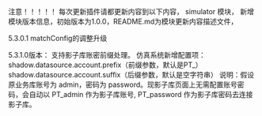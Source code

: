 注意！！！！！
每次更新插件请都更新内容到以下内容，
simulator 模块，
新增模块版本信息，初始版本为1.0.0，README.md为模块更新内容描述文件，


5.3.0.1 matchConfig的调整升级

5.3.1.0版本：
支持影子库账密前缀处理。
仿真系统新增配置项：
shadow.datasource.account.prefix（前缀参数，默认是PT_）
shadow.datasource.account.suffix（后缀参数，默认是空字符串）
说明：假设原业务库账号为 admin，密码为 password。现影子库页面上无需配置账号密码，会自动以 PT_admin 作为影子库账号, PT_password 作为影子库密码去连接影子库。
